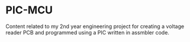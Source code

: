 # PIC-MCU

Content related to my 2nd year engineering project for creating a voltage reader PCB and programmed using a PIC written in assmbler code.
